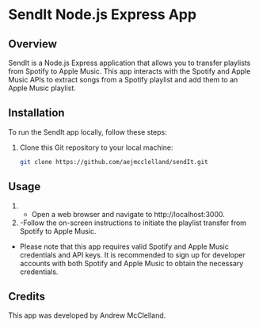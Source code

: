 # SendIt Node.js Express App

## Overview

SendIt is a Node.js Express application that allows you to transfer playlists from Spotify to Apple Music. This app interacts with the Spotify and Apple Music APIs to extract songs from a Spotify playlist and add them to an Apple Music playlist.

## Installation

To run the SendIt app locally, follow these steps:

1. Clone this Git repository to your local machine:

   ```bash
   git clone https://github.com/aejmcclelland/sendIt.git

## Usage

1. - Open a web browser and navigate to http://localhost:3000.
2. -Follow the on-screen instructions to initiate the playlist transfer from Spotify to Apple Music.

 - Please note that this app requires valid Spotify and Apple Music credentials and API keys. It is recommended to sign up for developer accounts with both Spotify and Apple Music to obtain the necessary credentials.

## Credits

This app was developed by Andrew McClelland.